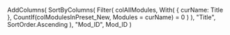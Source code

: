AddColumns(
    SortByColumns(
        Filter(
            colAllModules,
            With(
                { curName: Title },
                CountIf(colModulesInPreset_New, Modules = curName) = 0
            )
        ),
        "Title",
        SortOrder.Ascending
    ),
    "Mod_ID", Mod_ID
)
